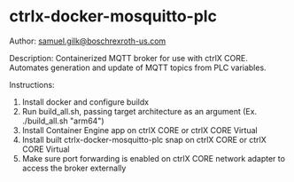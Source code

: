 # ctrlx-docker-mosquitto-plc

Author: samuel.gilk@boschrexroth-us.com

Description: Containerized MQTT broker for use with ctrlX CORE. Automates generation and update of MQTT topics from PLC variables.

Instructions:

1. Install docker and configure buildx
2. Run build_all.sh, passing target architecture as an argument (Ex. ./build_all.sh "arm64")
3. Install Container Engine app on ctrlX CORE or ctrlX CORE Virtual
4. Install built ctrlx-docker-mosquitto-plc snap on ctrlX CORE or ctrlX CORE Virtual
5. Make sure port forwarding is enabled on ctrlX CORE network adapter to access the broker externally
